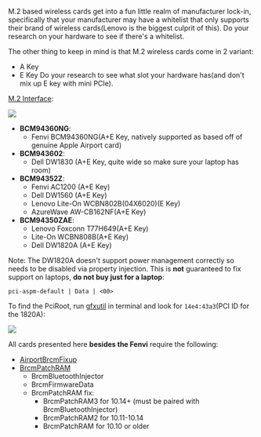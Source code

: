 M.2 based wireless cards get into a fun little realm of manufacturer lock-in, specifically that your manufacturer may have a whitelist that only supports their brand of wireless cards(Lenovo is the biggest culprit of this). Do your research on your hardware to see if there's a whitelist.

The other thing to keep in mind is that M.2 wireless cards come in 2 variant:
* A Key
* E Key
Do your research to see what slot your hardware has(and don't mix up E key with mini PCIe).

[M.2 Interface](https://www.delock.de/infothek/M.2/M.2_e.html):



![](https://i.imgur.com/jBP1D3t.jpg)

* **BCM94360NG**:
   * Fenvi BCM94360NG(A+E Key, natively supported as based off of genuine Apple Airport card)
* **BCM943602**:
   * Dell DW1830 (A+E Key, quite wide so make sure your laptop has room)
* **BCM94352Z**:
   * Fenvi AC1200 (A+E Key)
   * Dell DW1560 (A+E Key)
   * Lenovo Lite-On WCBN802B(04X6020)(E Key)
   * AzureWave AW-CB162NF(A+E Key)
* **BCM94350ZAE**:
   * Lenovo Foxconn T77H649(A+E Key)
   * Lite-On WCBN808B(A+E Key)
   * Dell DW1820A (A+E Key)
   
Note: The DW1820A doesn't support power management correctly so needs to be disabled via property injection. This is **not** guaranteed to fix support on laptops, **do not buy just for a laptop**:

```
pci-aspm-default | Data | <00>
```
To find the PciRoot, run [gfxutil](https://github.com/acidanthera/gfxutil/releases) in terminal and look for `14e4:43a3`(PCI ID for the 1820A):

![](https://media.discordapp.net/attachments/456913818467958789/681959522432057363/Screen_Shot_2020-02-25_at_1.23.03_PM.png?width=1674&height=895)

   



All cards presented here **besides the Fenvi** require the following:
* [AirportBrcmFixup](https://github.com/acidanthera/AirportBrcmFixup/releases)
* [BrcmPatchRAM](https://github.com/acidanthera/BrcmPatchRAM/releases)
   * BrcmBluetoothInjector 
   * BrcmFirmwareData 
   * BrcmPatchRAM fix:
      * BrcmPatchRAM3 for 10.14+ (must be paired with BrcmBluetoothInjector)
      * BrcmPatchRAM2 for 10.11-10.14
      * BrcmPatchRAM for 10.10 or older

